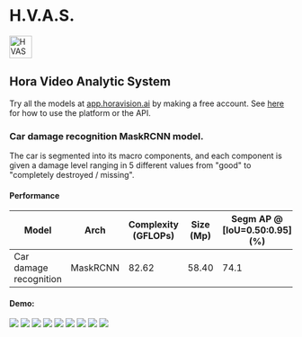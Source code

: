 # H.V.A.S.
<img alt="HVAS" height="40px" src="https://i.imgur.com/u2obU99.png" />

## Hora Video Analytic System

Try all the models at [app.horavision.ai](https://app.horavision.ai) by making a free account. See [here](https://github.com/davidezagami/hvas) for how to use the platform or the API.

### Car damage recognition MaskRCNN model.

The car is segmented into its macro components, and each component is given a damage level ranging in 5 different values from "good" to "completely destroyed / missing".

#### Performance

| Model  | Arch | Complexity (GFLOPs) | Size (Mp) | Segm AP @ [IoU=0.50:0.95] (%) |
| ------------------- | ------ | ------ | ----- | ---- |
| Car damage recognition | MaskRCNN | 82.62   | 58.40  | 74.1 |

#### Demo:
![](https://i.imgur.com/wKzIT6g.jpg)
![](https://i.imgur.com/ZUqp1or.jpg)
![](https://i.imgur.com/CqP3F4M.jpg)
![](https://i.imgur.com/9GAKu0Q.jpg)
![](https://i.imgur.com/faeRcxy.jpg)
![](https://i.imgur.com/swJ1yPQ.jpg)
![](https://i.imgur.com/7HlShoO.jpg)
![](https://i.imgur.com/L4W7GpL.jpg)
![](https://i.imgur.com/dnVgOQ3.jpg)
